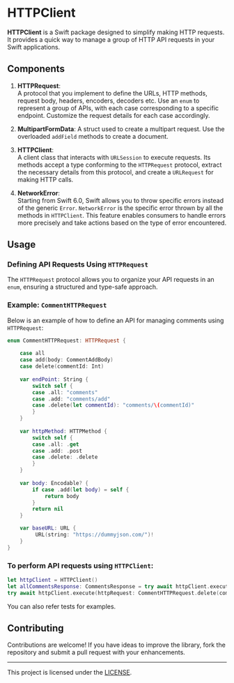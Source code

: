 # HTTPClient  

**HTTPClient** is a Swift package designed to simplify making HTTP requests. It provides a quick way to manage a group of HTTP API requests in your Swift applications.

## Components  

1. **HTTPRequest**:  
   A protocol that you implement to define the URLs, HTTP methods, request body, headers, encoders, decoders etc. Use an `enum` to represent a group of APIs, with each case corresponding to a specific endpoint. Customize the request details for each case accordingly.

2. **MultipartFormData**:
   A struct used to create a multipart request. Use the overloaded `addField` methods to create a document.

3. **HTTPClient**:  
   A client class that interacts with `URLSession` to execute requests. Its methods accept a type conforming to the `HTTPRequest` protocol, extract the necessary details from this protocol, and create a `URLRequest` for making HTTP calls.  

4. **NetworkError**:  
   Starting from Swift 6.0, Swift allows you to throw specific errors instead of the generic `Error`. `NetworkError` is the specific error thrown by all the methods in `HTTPClient`. This feature enables consumers to handle errors more precisely and take actions based on the type of error encountered.  

## Usage  

### Defining API Requests Using `HTTPRequest`  

The `HTTPRequest` protocol allows you to organize your API requests in an `enum`, ensuring a structured and type-safe approach.  

### Example: `CommentHTTPRequest`  

Below is an example of how to define an API for managing comments using `HTTPRequest`:  

```swift
enum CommentHTTPRequest: HTTPRequest {
    
    case all
    case add(body: CommentAddBody)
    case delete(commentId: Int)
    
    var endPoint: String {
        switch self {
        case .all: "comments"
        case .add: "comments/add"
        case .delete(let commentId): "comments/\(commentId)"
        }
    }
    
    var httpMethod: HTTPMethod {
        switch self {
        case .all: .get
        case .add: .post
        case .delete: .delete
        }
    }
    
    var body: Encodable? {
        if case .add(let body) = self {
            return body
        }
        return nil
    }

    var baseURL: URL {
         URL(string: "https://dummyjson.com/")!
    }
}
```

### To perform API requests using `HTTPClient`:  

```swift
let httpClient = HTTPClient()
let allCommentsResponse: CommentsResponse = try await httpClient.execute(httpRequest: CommentHTTPRequest.all)
try await httpClient.execute(httpRequest: CommentHTTPRequest.delete(commnetId: 1))
```

You can also refer tests for examples.

## Contributing  

Contributions are welcome! If you have ideas to improve the library, fork the repository and submit a pull request with your enhancements.  

---  
This project is licensed under the [LICENSE](https://github.com/avii-7/HTTPClient/blob/main/LICENSE).  
